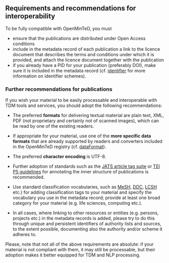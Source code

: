## Requirements and recommendations for interoperability

To be fully compatible with OpenMinTeD, you must
* ensure that the publications are distributed under Open Access conditions
* include in the metadata record of each publication a link to the licence document that describes the terms and conditions under which it is provided, and attach the licence document together with the publication
* if you already have a PID for your publication \(preferably DOI\), make sure it is included in the metadata record \(cf. [identifier](/publications_identifier.md) for more information on identifier schemes\).

### Further recommendations for publications

If you wish your material to be easily processable and interoperable with TDM tools and services, you should adopt the following recommendations:

* The preferred **formats** for delivering textual material are plain text, XML, PDF \(not proprietary and certainly not of scanned images\), which can be read by one of the existing readers.

* If appropriate for your material, use one of the **more specific data formats** that are already supported by readers and converters included in the OpenMinTeD registry \(cf. [dataFormat](/publications_dataFormat.md)\).

* The preferred **character encoding** is UTF-8.

* Further adoption of standards such as the [JATS article tag suite](https://jats.nlm.nih.gov/index.html) or [TEI P5 guidelines](http://www.tei-c.org/Guidelines/P5/) for annotating the inner structure of publications is recommended.

* Use standard classification vocabularies, such as [MeSH](https://www.nlm.nih.gov/mesh/), [DDC](https://www.oclc.org/dewey.en.html), [LCSH](http://id.loc.gov/authorities/subjects.html) etc.\) for adding classification tags to your material and specify the vocabulary you use in the metadata record; provide at least one broad category for your material \(e.g. life sciences, computing etc.\).

* In all cases, where linking to other resources or entities \(e.g. persons, projects etc.\) in the metadata records is added, please try to do this through unique and persistent identifiers of authority lists and sources, to the extent possible, documenting also the authority and/or scheme it adheres to.

Please, note that not all of the above requirements are absolute: if your material is not compliant with them, it may still be processable, but their adoption makes it better equipped for TDM and NLP processing.


